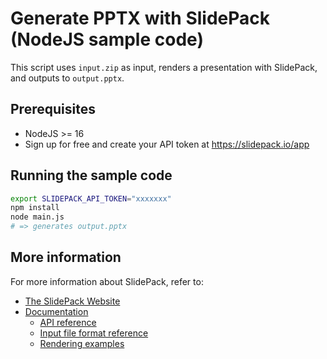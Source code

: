 # Generate PPTX with SlidePack (NodeJS sample code)

This script uses `input.zip` as input, renders a presentation with SlidePack, and outputs to `output.pptx`.

## Prerequisites

* NodeJS >= 16
* Sign up for free and create your API token at https://slidepack.io/app

## Running the sample code

```bash
export SLIDEPACK_API_TOKEN="xxxxxxx"
npm install
node main.js
# => generates output.pptx
```

## More information

For more information about SlidePack, refer to:

* [The SlidePack Website](https://slidepack.io)
* [Documentation](https://docs.slidepack.io/)
    * [API reference](https://docs.slidepack.io/en/api-endpoints)
    * [Input file format reference](https://docs.slidepack.io/en/input-json)
    * [Rendering examples](https://docs.slidepack.io/en/examples)
